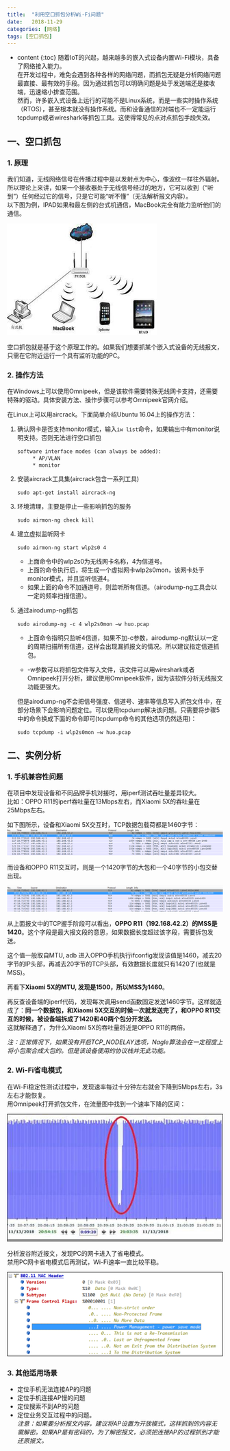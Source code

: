 ```yaml
---
title:  "利用空口抓包分析Wi-Fi问题"  
date:   2018-11-29  
categories: [网络]
tags: [空口抓包]  
---
```


* content
{:toc}
随着IoT的兴起，越来越多的嵌入式设备内置Wi-Fi模块，具备了网络接入能力。    
在开发过程中，难免会遇到各种各样的网络问题，而抓包无疑是分析网络问题最直接、最有效的手段。因为通过抓包可以明确问题是处于发送端还是接收端，迅速缩小排查范围。    
然而，许多嵌入式设备上运行的可能不是Linux系统，而是一些实时操作系统（RTOS），甚至根本就没有操作系统。而和设备通信的对端也不一定能运行tcpdump或者wireshark等抓包工具。这使得常见的点对点抓包手段失效。







## 一、空口抓包 ##
### 1. 原理 ###

我们知道，无线网络信号在传播过程中是以发射点为中心，像波纹一样往外辐射。所以理论上来讲，如果一个接收器处于无线信号经过的地方，它可以收到（“听到”）任何经过它的信号，只是它可能“听不懂”（无法解析报文内容）。    
以下图为例，IPAD如果和最左侧的台式机通信，MacBook完全有能力监听他们的通信。


![无线网络拓扑](https://github.com/sigusr1/blog_assets/blob/master/2018-11-29-wifi_package_capture/network_topology.png?raw=true)

空口抓包就是基于这个原理工作的。如果我们想要抓某个嵌入式设备的无线报文，只需在它附近运行一个具有监听功能的PC。


### 2. 操作方法 ### 

在Windows上可以使用Omnipeek，但是该软件需要特殊无线网卡支持，还需要特殊的驱动。具体安装方法、操作步骤可以参考Omnipeek官网介绍。    

在Linux上可以用aircrack。下面简单介绍Ubuntu 16.04上的操作方法：



1. 确认网卡是否支持monitor模式，输入`iw list`命令，如果输出中有monitor说明支持。否则无法进行空口抓包

	```
	software interface modes (can always be added):
		 * AP/VLAN
		 * monitor
	```

2. 安装aircrack工具集(aircrack包含一系列工具)    
	```
	sudo apt-get install aircrack-ng
    ```    

3. 环境清理，主要是停止一些影响抓包的服务    
	```
	sudo airmon-ng check kill
	```
4. 建立虚拟监听网卡    
	```
	sudo airmon-ng start wlp2s0 4
	```

	- 上面命令中的wlp2s0为无线网卡名称，4为信道号。    
	- 上面的命令执行后，将生成一个虚拟网卡wlp2s0mon，该网卡处于monitor模式，并且监听信道4。    
	- 如果上面的命令不加通道号，则监听所有信道。（airodump-ng工具会以一定的频率扫描信道）。    
5. 通过airodump-ng抓包    
	```
	sudo airodump-ng -c 4 wlp2s0mon –w huo.pcap
	```
	- 上面命令指明只监听4信道，如果不加-c参数，airodump-ng默认以一定的周期扫描所有信道，这样会出现漏抓报文的情况。所以建议指定信道抓包。    

	- -w参数可以将抓包文件写入文件，该文件可以用wireshark或者Omnipeek打开分析，建议使用Omnipeek软件，因为该软件分析无线报文功能更强大。

	但是airodump-ng不会把信号强度、信道号、速率等信息写入抓包文件中，在部分场景下会影响问题定位。可以使用tcpdump解决该问题。只需要将步骤5中的命令换成下面的命令即可(tcpdump命令的其他选项仍然适用)：
	```
	sudo tcpdump -i wlp2s0mon –w huo.pcap
	```


## 二、实例分析 ##
### 1. 手机兼容性问题 ###


在项目中发现设备和不同品牌手机对接时，用iperf测试吞吐量差异较大。    
比如：OPPO R11的iperf吞吐量在13Mbps左右，而Xiaomi 5X的吞吐量在25Mbps左右。

如下图所示，设备和Xiaomi 5X交互时，TCP数据包载荷都是1460字节：
![小米5x抓包](https://github.com/sigusr1/blog_assets/blob/master/2018-11-29-wifi_package_capture/xiaomi_5x_1420.png?raw=true)

而设备和OPPO R11交互时，则是一个1420字节的大包和一个40字节的小包交替出现。

![OPPO R11抓包](https://github.com/sigusr1/blog_assets/blob/master/2018-11-29-wifi_package_capture/oppo_r11_1460.png?raw=true)


从上面报文中的TCP握手阶段可以看出，**OPPO R11（192.168.42.2）的MSS是1420**。这个字段是最大报文段的意思，如果数据长度超过该字段，需要拆包发送。    

这个值一般取自MTU, adb 进入OPPO手机执行ifconfig发现该值是1460，减去20字节的IP头部，再减去20字节的TCP头部，有效数据长度就只有1420了(也就是MSS)。    

再看下**Xiaomi 5X的MTU, 发现是1500，所以MSS为1460**。

再反查设备端的iperf代码，发现每次调用send函数固定发送1460字节。这样就造成了：**同一个数据包，和Xiaomi 5X交互的时候一次就发送完了，和OPPO R11交互的时候，被设备端拆成了1420和40两个包分开发送。**    
这就解释通了，为什么Xiaomi 5X的吞吐量将近是OPPO R11的两倍。    

*注：正常情况下，如果没有开启TCP_NODELAY选项，Nagle算法会在一定程度上将小包聚合成大包的。但是该设备使用的协议栈并无此功能。*

### 2. Wi-Fi省电模式 ###
在Wi-Fi稳定性测试过程中，发现速率每过十分钟左右就会下降到5Mbps左右，3s左右才能恢复。    
用Omnipeek打开抓包文件，在流量图中找到一个速率下降的区间：    

![省电模式抓包](https://github.com/sigusr1/blog_assets/blob/master/2018-11-29-wifi_package_capture/power_save_flow.png?raw=true)

分析波谷附近报文，发现PC的网卡进入了省电模式。    
禁用PC网卡省电模式后再测试，Wi-Fi速率一直比较平稳。    

![省电模式标志](https://github.com/sigusr1/blog_assets/blob/master/2018-11-29-wifi_package_capture/power_save_flag.png?raw=true)

### 3. 其他适用场景 ###


- 定位手机无法连接AP的问题
- 定位手机连接AP慢的问题
- 定位搜索不到AP的问题
- 定位业务交互过程中的问题。    
*注意：如果要分析报文内容，建议将AP设置为开放模式，这样抓到的内容无需解密。如果AP是有密码的，为了解密报文，必须把连接AP的过程抓到才能还原报文。*

​                
